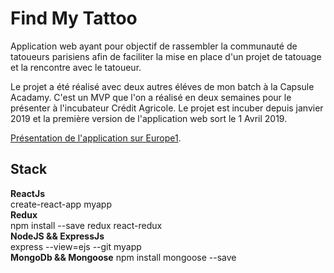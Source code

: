 # Find My Tattoo

Application web ayant pour objectif de rassembler la communauté de tatoueurs parisiens afin de faciliter la mise en place d'un projet de tatouage et la rencontre avec le tatoueur.

Le projet a été réalisé avec deux autres éléves de mon batch à la Capsule Acadamy.
C'est un MVP que l'on a réalisé en deux semaines pour le présenter à l'incubateur Crédit Agricole.
Le projet est incuber depuis janvier 2019 et la première version de l'application web sort le 1 Avril 2019.

[Présentation de l'application sur Europe1](https://www.europe1.fr/emissions/les-trophees-de-lavenir/la-solution-find-my-tattoo-une-application-pour-trouver-un-tatoueur-3857768).

## Stack
**ReactJs**   
    create-react-app myapp    
**Redux**  
    npm install --save redux react-redux    
**NodeJS && ExpressJs**  
    express --view=ejs --git myapp        
**MongoDb && Mongoose**
    npm install mongoose --save    
